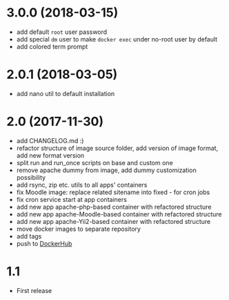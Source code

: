 # 3.0.0 (2018-03-15)

- add default `root` user password
- add special `dm` user to make `docker exec` under no-root user by default
- add colored term prompt


# 2.0.1 (2018-03-05)

- add nano util to default installation


# 2.0 (2017-11-30)

- add CHANGELOG.md :)
- refactor structure of image source folder, add version of image format, add new format version
- split run and run_once scripts on base and custom one
- remove apache dummy from image, add dummy customization possibility
- add rsync, zip etc. utils to all apps' containers
- fix Moodle image: replace related sitename into fixed - for cron jobs
- fix cron service start at app containers
- add new app apache-php-based container with refactored structure
- add new app apache-Moodle-based container with refactored structure
- add new app apache-Yii2-based container with refactored structure
- move docker images to separate repository
- add tags
- push to [DockerHub](https://hub.docker.com/r/demmonico/ubuntu-apache-php/)


# 1.1

- First release
